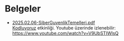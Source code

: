 # Belgeler
- [2025.02.06-SiberGuvenlikTemelleri.pdf](https://github.com/ozalpmurat/belgeler/blob/main/2025.02.06-SiberGuvenlikTemelleri.pdf)\
  [Kodluyoruz](https://www.kodluyoruz.org/) etkinliği. Youtube üzerinde izlenebilir: https://www.youtube.com/watch?v=V9UbSTIWIsQ
